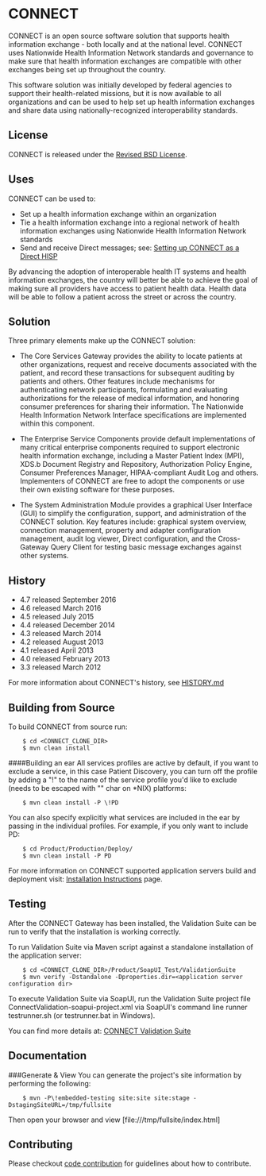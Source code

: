 CONNECT
=======

CONNECT is an open source software solution that supports health information exchange - both locally and at the national level. CONNECT uses Nationwide Health Information Network standards and governance to make sure that health information exchanges are compatible with other exchanges being set up throughout the country.

This software solution was initially developed by federal agencies to support their health-related missions, but it is now available to all organizations and can be used to help set up health information exchanges and share data using nationally-recognized interoperability standards.

License
-------

CONNECT is released under the [Revised BSD License](https://connectopensource.atlassian.net/wiki/x/mQCD).

Uses
----
CONNECT can be used to:

* Set up a health information exchange within an organization
* Tie a health information exchange into a regional network of health information exchanges using Nationwide Health Information Network standards
* Send and receive Direct messages; see: [Setting up CONNECT as a Direct HISP](/Product/Production/Services/DirectCore/README.md)

By advancing the adoption of interoperable health IT systems and health information exchanges, the country will better be able to achieve the goal of making sure all providers have access to patient health data. Health data will be able to follow a patient across the street or across the country.

Solution
--------
Three primary elements make up the CONNECT solution:

* The Core Services Gateway provides the ability to locate patients at other organizations, request and receive documents associated with the patient, and record these transactions for subsequent auditing by patients and others. Other features include mechanisms for authenticating network participants, formulating and evaluating authorizations for the release of medical information, and honoring consumer preferences for sharing their information. The Nationwide Health Information Network Interface specifications are implemented within this component.

* The Enterprise Service Components provide default implementations of many critical enterprise components required to support electronic health information exchange, including a Master Patient Index (MPI), XDS.b Document Registry and Repository, Authorization Policy Engine, Consumer Preferences Manager, HIPAA-compliant Audit Log and others. Implementers of CONNECT are free to adopt the components or use their own existing software for these purposes.

* The System Administration Module provides a graphical User Interface (GUI) to simplify the configuration, support, and administration of the CONNECT solution. Key features include: graphical system overview, connection management, property and adapter configuration management, audit log viewer, Direct configuration, and the Cross-Gateway Query Client for testing basic message exchanges against other systems.

History
-------
* 4.7 released September 2016
* 4.6 released March 2016
* 4.5 released July 2015
* 4.4 released December 2014
* 4.3 released March 2014
* 4.2 released August 2013
* 4.1 released April 2013
* 4.0 released February 2013
* 3.3 released March 2012

For more information about CONNECT's history, see [HISTORY.md](./HISTORY.md)

Building from Source
---------------
To build CONNECT from source run:

        $ cd <CONNECT_CLONE_DIR>
        $ mvn clean install

####Building an ear
All services profiles are active by default, if you want to exclude a service, in this case Patient Discovery, you can turn off the profile by adding a "!" to the name of the service profile you'd like to exclude (needs to be escaped with "\" char on *NIX) platforms:

        $ mvn clean install -P \!PD

You can also specify explicitly what services are included in the ear by passing in the individual profiles.  For example, if you only want to include PD:

        $ cd Product/Production/Deploy/
        $ mvn clean install -P PD

For more information on CONNECT supported application servers build and deployment visit: [Installation Instructions](https://connectopensource.atlassian.net/wiki/x/YoAGAQ) page.
       

Testing
-------
After the CONNECT Gateway has been installed, the Validation Suite can be run to verify that the installation is working correctly. 

To run Validation Suite via Maven script against a standalone installation of the application server:

        $ cd <CONNECT_CLONE_DIR>/Product/SoapUI_Test/ValidationSuite
        $ mvn verify -Dstandalone -Dproperties.dir=<application server configuration dir>

To execute Validation Suite via SoapUI, run the Validation Suite project file ConnectValidation-soapui-project.xml via SoapUI's command line runner testrunner.sh (or testrunner.bat in Windows).

You can find more details at: [CONNECT Validation Suite](https://connectopensource.atlassian.net/wiki/x/I4Ch)


Documentation
-------------

###Generate & View
You can generate the project's site information by performing the following: 

        $ mvn -P\!embedded-testing site:site site:stage -DstagingSiteURL=/tmp/fullsite

Then open your browser and view [file:///tmp/fullsite/index.html]

Contributing
------------

Please checkout [code contribution](https://connectopensource.atlassian.net/wiki/x/7gCD) for guidelines about how to contribute.